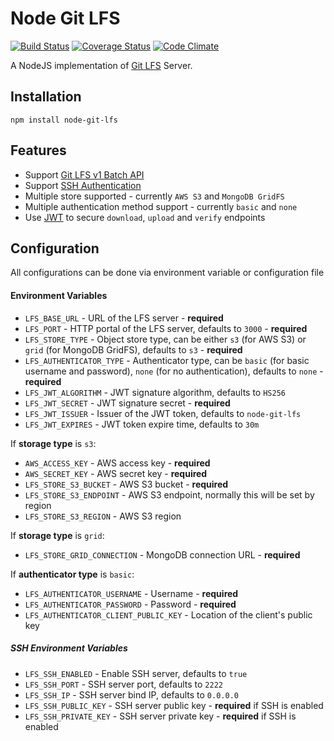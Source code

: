 # Node Git LFS
[![Build Status](https://travis-ci.org/kzwang/node-git-lfs.svg?branch=master)](https://travis-ci.org/kzwang/node-git-lfs)
[![Coverage Status](https://coveralls.io/repos/kzwang/node-git-lfs/badge.svg?branch=master&service=github)](https://coveralls.io/github/kzwang/node-git-lfs?branch=master)
[![Code Climate](https://codeclimate.com/github/kzwang/node-git-lfs/badges/gpa.svg)](https://codeclimate.com/github/kzwang/node-git-lfs)

A NodeJS implementation of [Git LFS](https://git-lfs.github.com/) Server.

## Installation
```shell
npm install node-git-lfs
```

## Features

  - Support [Git LFS v1 Batch API](https://github.com/github/git-lfs/blob/master/docs/api/http-v1-batch.md)
  - Support [SSH Authentication](https://github.com/github/git-lfs/tree/master/docs/api#authentication)
  - Multiple store supported - currently `AWS S3` and `MongoDB GridFS`
  - Multiple authentication method support - currently `basic` and `none`
  - Use [JWT](http://jwt.io) to secure `download`, `upload` and `verify` endpoints

## Configuration
All configurations can be done via environment variable or configuration file

#### Environment Variables

 - `LFS_BASE_URL` - URL of the LFS server - **required**
 - `LFS_PORT` - HTTP portal of the LFS server, defaults to `3000` - **required**
 - `LFS_STORE_TYPE` - Object store type, can be either `s3` (for AWS S3) or `grid` (for MongoDB GridFS), defaults to `s3`  - **required**
 - `LFS_AUTHENTICATOR_TYPE` - Authenticator type, can be `basic` (for basic username and password), `none` (for no authentication), defaults to `none` - **required**
 - `LFS_JWT_ALGORITHM` - JWT signature algorithm, defaults to `HS256`
 - `LFS_JWT_SECRET` - JWT signature secret - **required**
 - `LFS_JWT_ISSUER` - Issuer of the JWT token, defaults to `node-git-lfs`
 - `LFS_JWT_EXPIRES` - JWT token expire time, defaults to `30m`

If **storage type** is `s3`:

 - `AWS_ACCESS_KEY` - AWS access key - **required**
 - `AWS_SECRET_KEY` - AWS secret key - **required**
 - `LFS_STORE_S3_BUCKET` - AWS S3 bucket - **required**
 - `LFS_STORE_S3_ENDPOINT` - AWS S3 endpoint, normally this will be set by region
 - `LFS_STORE_S3_REGION` - AWS S3 region

If **storage type** is `grid`:

 - `LFS_STORE_GRID_CONNECTION` - MongoDB connection URL - **required**

If **authenticator type** is `basic`:

  - `LFS_AUTHENTICATOR_USERNAME` - Username - **required**
  - `LFS_AUTHENTICATOR_PASSWORD` - Password - **required**
  - `LFS_AUTHENTICATOR_CLIENT_PUBLIC_KEY` - Location of the client's public key


##### SSH Environment Variables

  - `LFS_SSH_ENABLED` - Enable SSH server, defaults to `true`
  - `LFS_SSH_PORT` - SSH server port, defaults to `2222`
  - `LFS_SSH_IP` - SSH server bind IP, defaults to `0.0.0.0`
  - `LFS_SSH_PUBLIC_KEY` - SSH server public key - **required** if SSH is enabled
  - `LFS_SSH_PRIVATE_KEY` - SSH server private key - **required** if SSH is enabled